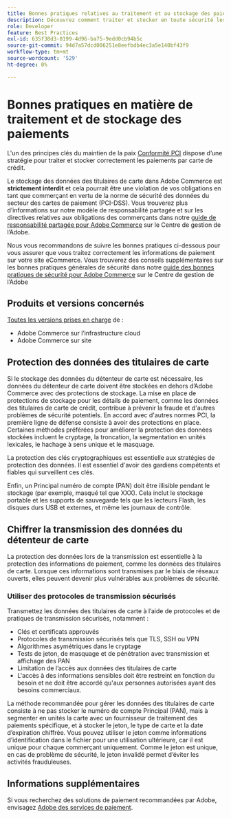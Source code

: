 ```yaml
---
title: Bonnes pratiques relatives au traitement et au stockage des paiements
description: Découvrez comment traiter et stocker en toute sécurité les informations de paiement
role: Developer
feature: Best Practices
exl-id: 635f38d3-0199-4d96-ba75-9edd0cb94b5c
source-git-commit: 94d7a57dcd006251e8eefbdb4ec3a5e140bf43f9
workflow-type: tm+mt
source-wordcount: '529'
ht-degree: 0%

---
```


# Bonnes pratiques en matière de traitement et de stockage des paiements

L&#39;un des principes clés du maintien de la paix [Conformité PCI](https://experienceleague.adobe.com/docs/commerce-admin/start/compliance/payments/compliance-pci.html) dispose d’une stratégie pour traiter et stocker correctement les paiements par carte de crédit.

Le stockage des données des titulaires de carte dans Adobe Commerce est **strictement interdit** et cela pourrait être une violation de vos obligations en tant que commerçant en vertu de la norme de sécurité des données du secteur des cartes de paiement (PCI-DSS). Vous trouverez plus d’informations sur notre modèle de responsabilité partagée et sur les directives relatives aux obligations des commerçants dans notre [guide de responsabilité partagée pour Adobe Commerce](https://www.adobe.com/content/dam/cc/en/trust-center/ungated/whitepapers/experience-cloud/adobe-commerce-shared-responsibility-guide.pdf) sur le Centre de gestion de l’Adobe.

Nous vous recommandons de suivre les bonnes pratiques ci-dessous pour vous assurer que vous traitez correctement les informations de paiement sur votre site eCommerce. Vous trouverez des conseils supplémentaires sur les bonnes pratiques générales de sécurité dans notre [guide des bonnes pratiques de sécurité pour Adobe Commerce](https://www.adobe.com/content/dam/cc/en/trust-center/ungated/whitepapers/experience-cloud/adobe-commerce-best-practices-guide.pdf) sur le Centre de gestion de l’Adobe

## Produits et versions concernés

[Toutes les versions prises en charge](../../../release/versions.md) de :

* Adobe Commerce sur l’infrastructure cloud
* Adobe Commerce sur site

## Protection des données des titulaires de carte

Si le stockage des données du détenteur de carte est nécessaire, les données du détenteur de carte doivent être stockées en dehors d’Adobe Commerce avec des protections de stockage. La mise en place de protections de stockage pour les détails de paiement, comme les données des titulaires de carte de crédit, contribue à prévenir la fraude et d&#39;autres problèmes de sécurité potentiels. En accord avec d&#39;autres normes PCI, la première ligne de défense consiste à avoir des protections en place. Certaines méthodes préférées pour améliorer la protection des données stockées incluent le cryptage, la troncation, la segmentation en unités lexicales, le hachage à sens unique et le masquage.

La protection des clés cryptographiques est essentielle aux stratégies de protection des données. Il est essentiel d&#39;avoir des gardiens compétents et fiables qui surveillent ces clés.

Enfin, un Principal numéro de compte (PAN) doit être illisible pendant le stockage (par exemple, masqué tel que XXX). Cela inclut le stockage portable et les supports de sauvegarde tels que les lecteurs Flash, les disques durs USB et externes, et même les journaux de contrôle.

## Chiffrer la transmission des données du détenteur de carte

La protection des données lors de la transmission est essentielle à la protection des informations de paiement, comme les données des titulaires de carte. Lorsque ces informations sont transmises par le biais de réseaux ouverts, elles peuvent devenir plus vulnérables aux problèmes de sécurité.

### Utiliser des protocoles de transmission sécurisés

Transmettez les données des titulaires de carte à l’aide de protocoles et de pratiques de transmission sécurisés, notamment :

* Clés et certificats approuvés
* Protocoles de transmission sécurisés tels que TLS, SSH ou VPN
* Algorithmes asymétriques dans le cryptage
* Tests de jeton, de masquage et de pénétration avec transmission et affichage des PAN
* Limitation de l’accès aux données des titulaires de carte
* L&#39;accès à des informations sensibles doit être restreint en fonction du besoin et ne doit être accordé qu&#39;aux personnes autorisées ayant des besoins commerciaux.

La méthode recommandée pour gérer les données des titulaires de carte consiste à ne pas stocker le numéro de compte Principal (PAN), mais à segmenter en unités la carte avec un fournisseur de traitement des paiements spécifique, et à stocker le jeton, le type de carte et la date d’expiration chiffrée. Vous pouvez utiliser le jeton comme informations d’identification dans le fichier pour une utilisation ultérieure, car il est unique pour chaque commerçant uniquement. Comme le jeton est unique, en cas de problème de sécurité, le jeton invalidé permet d’éviter les activités frauduleuses.

## Informations supplémentaires

Si vous recherchez des solutions de paiement recommandées par Adobe, envisagez [Adobe des services de paiement](https://experienceleague.adobe.com/docs/commerce-merchant-services/payment-services/overview.html).
